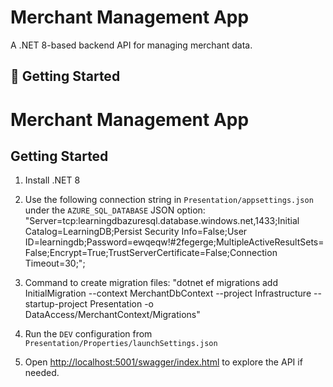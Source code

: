 ﻿# Merchant Management App

A .NET 8-based backend API for managing merchant data.

## 🚀 Getting Started

# Merchant Management App

## Getting Started

1. Install .NET 8

2. Use the following connection string in `Presentation/appsettings.json` under the `AZURE_SQL_DATABASE` JSON option:
"Server=tcp:learningdbazuresql.database.windows.net,1433;Initial Catalog=LearningDB;Persist Security Info=False;User ID=learningdb;Password=ewqeqw!#2fegerge;MultipleActiveResultSets=False;Encrypt=True;TrustServerCertificate=False;Connection Timeout=30;";
3. Command to create migration files: "dotnet ef migrations add InitialMigration --context MerchantDbContext --project Infrastructure --startup-project Presentation -o DataAccess/MerchantContext/Migrations"
4. Run the `DEV` configuration from `Presentation/Properties/launchSettings.json`
5. Open [http://localhost:5001/swagger/index.html](http://localhost:5001/swagger/index.html) to explore the API if needed.
